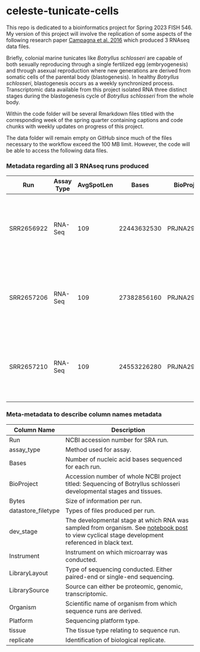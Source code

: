 # celeste-tunicate-cells

This repo is dedicated to a bioinformatics project for Spring 2023 FISH 546. My version of this project will involve the replication of some aspects of the following research paper [Campagna et al. 2016](https://bmcgenomics.biomedcentral.com/articles/10.1186/s12864-016-2598-1) which produced 3 RNAseq data files.

Briefly, colonial marine tunicates like *Botryllus schlosseri* are capable of both sexually reproducing through a single fertilized egg (embryogenesis) and through asexual reproduction where new generations are derived from somatic cells of the parental body (blastogenesis). In healthy *Botryllus schlosseri*, blastogenesis occurs as a weekly synchronized process. Transcriptomic data available from this project isolated RNA three distinct stages during the blastogenesis cycle of *Botryllus schlosseri* from the whole body.

Within the code folder will be several Rmarkdown files titled with the corresponding week of the spring quarter containing captions and code chunks with weekly updates on progress of this project.

The data folder will remain empty on GitHub since much of the files necessary to the workflow exceed the 100 MB limit. However, the code will be able to access the following data files.

### Metadata regarding all 3 RNAseq runs produced

| Run        	| Assay Type 	| AvgSpotLen 	| Bases       	| BioProject  	| BioSample    	| BioSampleModel 	| BREED          	| Bytes       	| Center Name                  	| collected_by    	| Collection_Date 	| Consent 	| DATASTORE filetype 	| DATASTORE provider 	| DATASTORE region               	| Depth         	| dev_stage 	| Experiment 	| geo_loc_name_country 	| geo_loc_name_country_continent 	| geo_loc_name                                                         	| HOST           	| identified_by   	| Instrument                 	| Isolate        	| Isolation_Source                                                                                                                	| Library Name     	| LibraryLayout 	| LibrarySelection 	| LibrarySource  	| Organism             	| Platform  	| ReleaseDate          	| create_date          	| version 	| Sample Name              	| sex           	| SRA Study 	| Temp 	| TISSUE       	|
|------------	|------------	|------------	|-------------	|-------------	|--------------	|----------------	|----------------	|-------------	|------------------------------	|-----------------	|-----------------	|---------	|--------------------	|--------------------	|--------------------------------	|---------------	|-----------	|------------	|----------------------	|--------------------------------	|----------------------------------------------------------------------	|----------------	|-----------------	|----------------------------	|----------------	|---------------------------------------------------------------------------------------------------------------------------------	|------------------	|---------------	|------------------	|----------------	|----------------------	|-----------	|----------------------	|----------------------	|---------	|--------------------------	|---------------	|-----------	|------	|--------------	|
| SRR2656922 	| RNA-Seq    	| 109        	| 22443632530 	| PRJNA298123 	| SAMN04155643 	| Invertebrate   	| not applicable 	| 13822722792 	| CRIBI - UNIVERSITY OF PADOVA 	| Fabio Gasparini 	| 2011-10         	| public  	| SOLiD_native,sra   	| gs,ncbi,s3         	| gs.US,ncbi.public,s3.us-east-1 	| less than 1 m 	| 9/8/2     	| SRX1337547 	| Italy                	| Europe                         	| Italy: Piers to the south-west of Chioggia centre\, Lagoon of Venice 	| not applicable 	| Fabio Gasparini 	| AB 5500xl Genetic Analyzer 	| not applicable 	| shell of Mytilus in sheltered areas of a harbor in the shallow water of the littoral zone of a Laguna to a depth of less of 1 m 	| LIB-SAMN04155643 	| PAIRED        	| cDNA             	| TRANSCRIPTOMIC 	| Botryllus schlosseri 	| ABI_SOLID 	| 2016-04-01T00:00:00Z 	| 2015-10-19T15:37:00Z 	| 1       	| Development stage 9/8/2  	| hermaphrodite 	| SRP064835 	| 6°C  	| whole animal 	|
| SRR2657206 	| RNA-Seq    	| 109        	| 27382856160 	| PRJNA298123 	| SAMN04155644 	| Invertebrate   	| not applicable 	| 16804192824 	| CRIBI - UNIVERSITY OF PADOVA 	| Fabio Gasparini 	| 2011-10         	| public  	| SOLiD_native,sra   	| gs,ncbi,s3         	| gs.US,ncbi.public,s3.us-east-1 	| less than 1 m 	| 9/8/5     	| SRX1337802 	| Italy                	| Europe                         	| Italy: Piers to the south-west of Chioggia centre\, Lagoon of Venice 	| not applicable 	| Fabio Gasparini 	| AB 5500xl Genetic Analyzer 	| not applicable 	| shell of Mytilus in sheltered areas of a harbor in the shallow water of the littoral zone of a Laguna to a depth of less of 1 m 	| LIB-SAMN04155644 	| PAIRED        	| cDNA             	| TRANSCRIPTOMIC 	| Botryllus schlosseri 	| ABI_SOLID 	| 2016-04-01T00:00:00Z 	| 2015-10-19T20:09:00Z 	| 1       	| Development stage 9/8/5  	| hermaphrodite 	| SRP064835 	| 6°C  	| whole animal 	|
| SRR2657210 	| RNA-Seq    	| 109        	| 24553226280 	| PRJNA298123 	| SAMN04155645 	| Invertebrate   	| not applicable 	| 15151914504 	| CRIBI - UNIVERSITY OF PADOVA 	| Fabio Gasparini 	| 2011-10         	| public  	| SOLiD_native,sra   	| gs,ncbi,s3         	| gs.US,ncbi.public,s3.us-east-1 	| less than 1 m 	| 11/8/6    	| SRX1337807 	| Italy                	| Europe                         	| Italy: Piers to the south-west of Chioggia centre\, Lagoon of Venice 	| not applicable 	| Fabio Gasparini 	| AB 5500xl Genetic Analyzer 	| not applicable 	| shell of Mytilus in sheltered areas of a harbor in the shallow water of the littoral zone of a Laguna to a depth of less of 1 m 	| LIB-SAMN04155645 	| PAIRED        	| cDNA             	| TRANSCRIPTOMIC 	| Botryllus schlosseri 	| ABI_SOLID 	| 2016-04-01T00:00:00Z 	| 2015-10-20T10:54:00Z 	| 1       	| Development stage 11/8/6 	| hermaphrodite 	| SRP064835 	| 6°C  	| whole animal 	|

### Meta-metadata to describe column names metadata

| Column Name        | Description                                                                                                                                                                                                 |
|--------------------|-------------------------------------------------------------------------------------------------------------------------------------------------------------------------------------------------------------|
| Run                | NCBI accession number for SRA run.                                                                                                                                                                          |
| assay_type         | Method used for assay.                                                                                                                                                                                      |
| Bases              | Number of nucleic acid bases sequenced for each run.                                                                                                                                                        |
| BioProject         | Accession number of whole NCBI project titled: Sequencing of Botryllus schlosseri developmental stages and tissues.                                                                                         |
| Bytes              | Size of information per run.                                                                                                                                                                                |
| datastore_filetype | Types of files produced per run.                                                                                                                                                                            |
| dev_stage          | The developmental stage at which RNA was sampled from organism. See [notebook post](https://valeste.github.io/2023-04-07-2023-04-07-Devo-Bsc/) to view cyclical stage development referenced in black text. |
| Instrument         | Instrument on which microarray was conducted.                                                                                                                                                               |
| LibraryLayout      | Type of sequencing conducted. Either paired-end or single-end sequencing.                                                                                                                                   |
| LibrarySource      | Source can either be proteomic, genomic, transcriptomic.                                                                                                                                                    |
| Organism           | Scientific name of organism from which sequence runs are derived.                                                                                                                                           |
| Platform           | Sequencing platform type.                                                                                                                                                                                   |
| tissue             | The tissue type relating to sequence run.                                                                                                                                                                   |
| replicate          | Identification of biological replicate.                                                                                                                                                                     |

